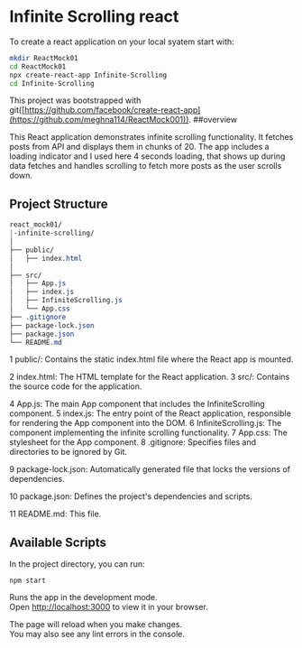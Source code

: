 # Infinite Scrolling react
To create a react application on your local syatem start with:
```bash
mkdir ReactMock01
cd ReactMock01
npx create-react-app Infinite-Scrolling
cd Infinite-Scrolling
```




This project was bootstrapped with  git([https://github.com/facebook/create-react-app](https://github.com/meghna114/ReactMock001)).
##overview

This React application demonstrates infinite scrolling functionality. It fetches posts from API and displays them in chunks of 20. The app includes a loading indicator and I used  here 4 seconds loading, that shows up during data fetches and handles scrolling to fetch more posts as the user scrolls down.
## Project Structure
```css
react_mock01/
|-infinite-scrolling/
│
├── public/
│   ├── index.html
│
├── src/
│   ├── App.js
│   ├── index.js
│   ├── InfiniteScrolling.js
│   └── App.css
├── .gitignore
├── package-lock.json
├── package.json
└── README.md
```
1  public/: Contains the static index.html file where the React app is mounted.

2 index.html: The HTML template for the React application.
3 src/: Contains the source code for the application.

4 App.js: The main App component that includes the InfiniteScrolling component.
5 index.js: The entry point of the React application, responsible for rendering the App component into the DOM.
6 InfiniteScrolling.js: The component implementing the infinite scrolling functionality.
7 App.css: The stylesheet for the App component.
8 .gitignore: Specifies files and directories to be ignored by Git.

9 package-lock.json: Automatically generated file that locks the versions of dependencies.

10 package.json: Defines the project's dependencies and scripts.

11 README.md: This file.



## Available Scripts

In the project directory, you can run:

`npm start`

Runs the app in the development mode.\
Open [http://localhost:3000](http://localhost:3000) to view it in your browser.

The page will reload when you make changes.\
You may also see any lint errors in the console.



